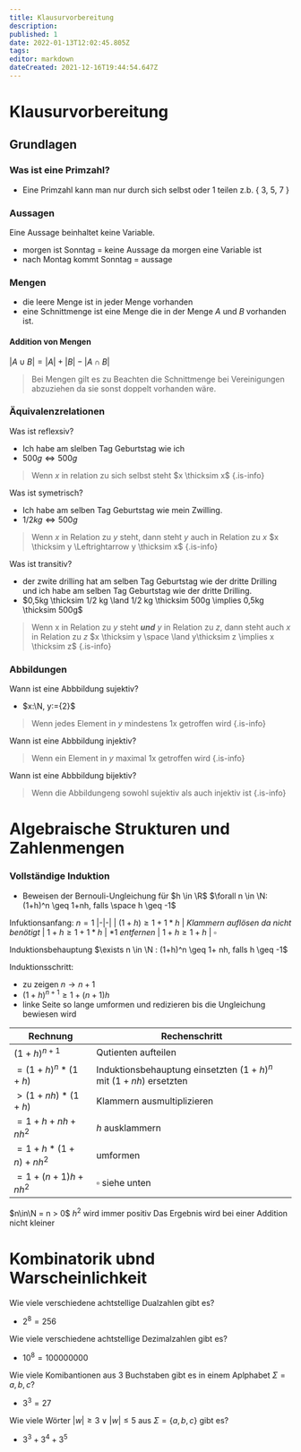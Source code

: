 ```yaml
---
title: Klausurvorbereitung
description: 
published: 1
date: 2022-01-13T12:02:45.805Z
tags: 
editor: markdown
dateCreated: 2021-12-16T19:44:54.647Z
---
```


# Klausurvorbereitung

## Grundlagen

### Was ist eine Primzahl?
- Eine Primzahl kann man nur durch sich selbst oder 1 teilen z.b. { 3, 5, 7 }

### Aussagen
Eine Aussage beinhaltet keine Variable.
- morgen ist Sonntag = keine Aussage da morgen eine Variable ist
- nach Montag kommt Sonntag = aussage

### Mengen 
- die leere Menge ist in jeder Menge vorhanden
- eine Schnittmenge ist eine Menge die in der Menge $A$ und $B$ vorhanden ist. 

#### Addition von Mengen
$|A \cup B| = |A| + |B| - |A \cap B|$
> Bei Mengen gilt es zu Beachten die Schnittmenge bei Vereinigungen abzuziehen da sie sonst doppelt vorhanden wäre.

### Äquivalenzrelationen

Was ist reflexsiv?
- Ich habe am slelben Tag Geburtstag wie ich
- $500g \Leftrightarrow 500g$
>  Wenn $x$ in relation zu sich selbst steht
$x \thicksim x$
{.is-info}


Was ist symetrisch?
- Ich habe am selben Tag Geburtstag wie mein Zwilling.
- $1/2 kg \Leftrightarrow 500g$
> Wenn $x$ in Relation zu $y$ steht, dann steht $y$ auch in Relation zu $x$
$x \thicksim y \Leftrightarrow y \thicksim x$
{.is-info}


Was ist transitiv?
- der zwite drilling hat am selben Tag Geburtstag wie der dritte Drilling und ich habe am selben Tag Geburtstag wie der dritte Drilling.
- $0,5kg \thicksim 1/2 kg \land 1/2 kg \thicksim 500g \implies 0,5kg \thicksim 500g$
> Wenn x in Relation zu $y$ steht ***und*** $y$ in Relation zu $z$, dann steht auch $x$ in Relation zu $z$ 
$x \thicksim y \space \land y\thicksim z \implies x \thicksim z$ 
{.is-info}


### Abbildungen

Wann ist eine Abbbildung sujektiv?
- $x:\N, y:={2}$
> Wenn jedes Element in $y$ mindestens 1x getroffen wird
{.is-info}


Wann ist eine Abbbildung injektiv?
> Wenn ein Element in $y$ maximal 1x getroffen wird
{.is-info}

Wann ist eine Abbbildung bijektiv?
> Wenn die Abbildungeng sowohl sujektiv als auch injektiv ist
{.is-info}

# Algebraische Strukturen und Zahlenmengen
### Vollständige Induktion
- Beweisen der Bernouli-Ungleichung für $h \in \R$
$\forall n \in \N:(1+h)^n  \geq 1+nh, falls \space h \geq -1$

Infuktionsanfang: $n = 1$
|-|-|
| $(1+h) \geq 1+1*h$ | *Klammern auflösen da nicht benötigt*
| $1+h \geq 1 + 1*h$ | $* 1$ *entfernen*
| $1+h \geq 1 + h$ | $\square$

Induktionsbehauptung
$\exists n \in \N : (1+h)^n \geq 1+ nh, falls h \geq -1$

Induktionsschritt:
- zu zeigen $n \rightarrow n +1$ 
- $(1+h)^{n+1} \geq 1 + (n+1)h$
- linke Seite so lange umformen und redizieren bis die Ungleichung bewiesen wird


Rechnung | Rechenschritt
---------|----------
$(1+h)^{n+1}$ | Qutienten aufteilen
$=(1+h)^n * (1+h)$| Induktionsbehauptung einsetzten $(1+h)^n$ mit $(1+nh)$ ersetzten
$>(1+nh)*(1+h)$ | Klammern ausmultiplizieren
$=1+h+nh+nh^2$| $h$ ausklammern
$=1+h* (1 + n)+nh^2$| umformen 
$=1+(n+1)h +nh^2$| $\square$ siehe unten


$n\in\N = n > 0$
$h^2$ wird immer positiv
Das Ergebnis wird bei einer Addition nicht kleiner

# Kombinatorik ubnd Warscheinlichkeit
Wie viele verschiedene achtstellige Dualzahlen gibt es?
- $2^{8} = 256$	

Wie viele verschiedene achtstellige Dezimalzahlen gibt es?
- $10^{8} = 100000000$

Wie viele Komibantionen aus 3 Buchstaben gibt es in einem Aplphabet $\Sigma={a,b,c}$?
- $3^{3} = 27$

Wie viele Wörter $|w| \geq 3 \vee |w| \leq 5$ aus $\Sigma=\{a,b,c\}$ gibt es?
- $3^3+3^4+3^5$
